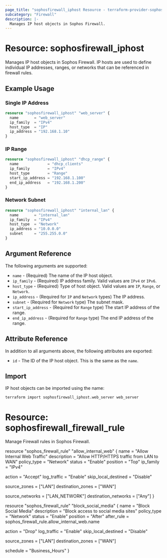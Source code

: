 ```yaml
---
page_title: "sophosfirewall_iphost Resource - terraform-provider-sophosfirewall"
subcategory: "Firewall"
description: |-
  Manages IP host objects in Sophos Firewall.
---
```


# Resource: sophosfirewall_iphost

Manages IP host objects in Sophos Firewall. IP hosts are used to define individual IP addresses, ranges, or networks that can be referenced in firewall rules.

## Example Usage

### Single IP Address

```terraform
resource "sophosfirewall_iphost" "web_server" {
  name       = "web_server"
  ip_family  = "IPv4"
  host_type  = "IP"
  ip_address = "192.168.1.10"
}
```

### IP Range

```terraform
resource "sophosfirewall_iphost" "dhcp_range" {
  name             = "dhcp_clients"
  ip_family        = "IPv4"
  host_type        = "Range"
  start_ip_address = "192.168.1.100"
  end_ip_address   = "192.168.1.200"
}
```

### Network Subnet

```terraform
resource "sophosfirewall_iphost" "internal_lan" {
  name       = "internal_lan"
  ip_family  = "IPv4"
  host_type  = "Network"
  ip_address = "10.0.0.0"
  subnet     = "255.255.0.0"
}
```

## Argument Reference

The following arguments are supported:

* `name` - (Required) The name of the IP host object.
* `ip_family` - (Required) IP address family. Valid values are `IPv4` or `IPv6`.
* `host_type` - (Required) Type of host object. Valid values are `IP`, `Range`, or `Network`.
* `ip_address` - (Required for `IP` and `Network` types) The IP address.
* `subnet` - (Required for `Network` type) The subnet mask.
* `start_ip_address` - (Required for `Range` type) The start IP address of the range.
* `end_ip_address` - (Required for `Range` type) The end IP address of the range.

## Attribute Reference

In addition to all arguments above, the following attributes are exported:

* `id` - The ID of the IP host object. This is the same as the `name`.

## Import

IP host objects can be imported using the name:

```
terraform import sophosfirewall_iphost.web_server web_server
```



# Resource: sophosfirewall_firewall_rule

Manage Firewall rules in Sophos Firewall. 

resource "sophos_firewall_rule" "allow_internal_web" {
  name        = "Allow Internal Web Traffic"
  description = "Allow HTTP/HTTPS traffic from LAN to WAN"
  policy_type = "Network"
  status      = "Enable"
  position    = "Top"
  ip_family   = "IPv4"

  action              = "Accept"
  log_traffic         = "Enable"
  skip_local_destined = "Disable"

  source_zones        = ["LAN"]
  destination_zones   = ["WAN"]

  source_networks      = ["LAN_NETWORK"]
  destination_networks = ["Any"]
}

resource "sophos_firewall_rule" "block_social_media" {
  name        = "Block Social Media"
  description = "Block access to social media sites"
  policy_type = "Network"
  status      = "Enable"
  position    = "After"
  after_rule  = sophos_firewall_rule.allow_internal_web.name

  action              = "Drop"
  log_traffic         = "Enable"
  skip_local_destined = "Disable"

  source_zones        = ["LAN"]
  destination_zones   = ["WAN"]

  schedule = "Business_Hours"
}


